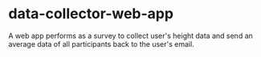 # data-collector-web-app
 A web app performs as a survey to collect user's height data and send an average data of all participants back to the user's email.
